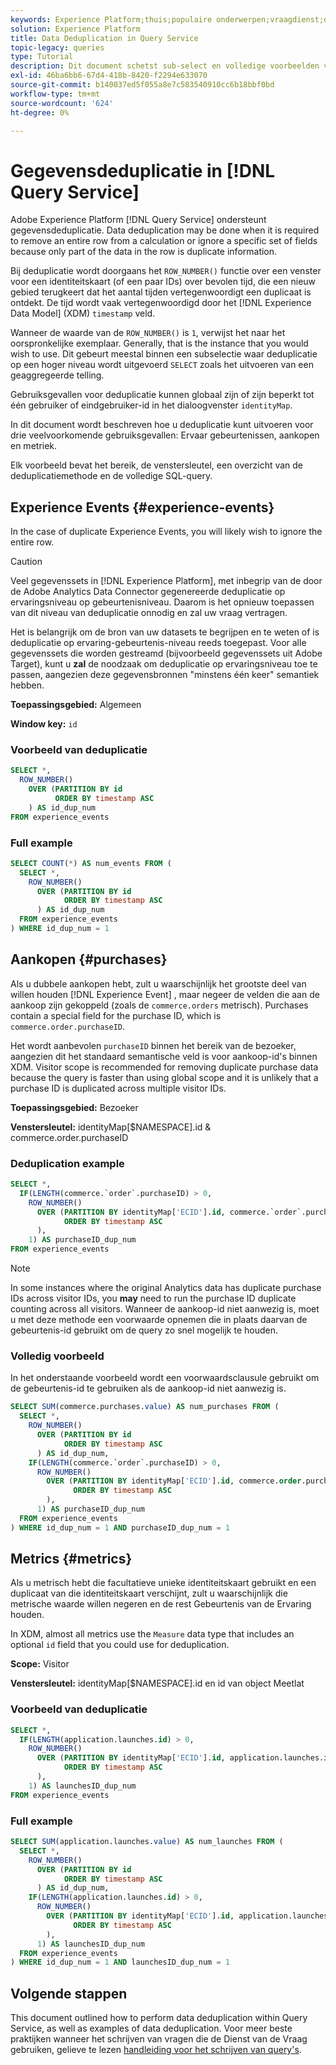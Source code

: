 ```yaml
---
keywords: Experience Platform;thuis;populaire onderwerpen;vraagdienst;de dienst van de vraag;gegevensdeduplicatie;deduplicatie;
solution: Experience Platform
title: Data Deduplication in Query Service
topic-legacy: queries
type: Tutorial
description: Dit document schetst sub-select en volledige voorbeelden van steekproefvraag voor het dedupliceren van drie veelvoorkomende gebruiksgevallen Ervaring Gebeurtenissen, aankopen, en metriek.
exl-id: 46ba6bb6-67d4-418b-8420-f2294e633070
source-git-commit: b140037ed5f055a8e7c583540910cc6b18bbf0bd
workflow-type: tm+mt
source-wordcount: '624'
ht-degree: 0%

---
```


# Gegevensdeduplicatie in [!DNL Query Service]

Adobe Experience Platform [!DNL Query Service] ondersteunt gegevensdeduplicatie. Data deduplication may be done when it is required to remove an entire row from a calculation or ignore a specific set of fields because only part of the data in the row is duplicate information.

Bij deduplicatie wordt doorgaans het `ROW_NUMBER()` functie over een venster voor een identiteitskaart (of een paar IDs) over bevolen tijd, die een nieuw gebied terugkeert dat het aantal tijden vertegenwoordigt een duplicaat is ontdekt. De tijd wordt vaak vertegenwoordigd door het [!DNL Experience Data Model] (XDM) `timestamp` veld.

Wanneer de waarde van de `ROW_NUMBER()` is `1`, verwijst het naar het oorspronkelijke exemplaar. Generally, that is the instance that you would wish to use. Dit gebeurt meestal binnen een subselectie waar deduplicatie op een hoger niveau wordt uitgevoerd `SELECT` zoals het uitvoeren van een geaggregeerde telling.

Gebruiksgevallen voor deduplicatie kunnen globaal zijn of zijn beperkt tot één gebruiker of eindgebruiker-id in het dialoogvenster `identityMap`.

In dit document wordt beschreven hoe u deduplicatie kunt uitvoeren voor drie veelvoorkomende gebruiksgevallen: Ervaar gebeurtenissen, aankopen en metriek.

Elk voorbeeld bevat het bereik, de venstersleutel, een overzicht van de deduplicatiemethode en de volledige SQL-query.

## Experience Events {#experience-events}

In the case of duplicate Experience Events, you will likely wish to ignore the entire row.

>[!CAUTION]
>
>Veel gegevenssets in [!DNL Experience Platform], met inbegrip van de door de Adobe Analytics Data Connector gegenereerde deduplicatie op ervaringsniveau op gebeurtenisniveau. Daarom is het opnieuw toepassen van dit niveau van deduplicatie onnodig en zal uw vraag vertragen.
>
>Het is belangrijk om de bron van uw datasets te begrijpen en te weten of is deduplicatie op ervaring-gebeurtenis-niveau reeds toegepast. Voor alle gegevenssets die worden gestreamd (bijvoorbeeld gegevenssets uit Adobe Target), kunt u **zal** de noodzaak om deduplicatie op ervaringsniveau toe te passen, aangezien deze gegevensbronnen &quot;minstens één keer&quot; semantiek hebben.

**Toepassingsgebied:** Algemeen

**Window key:** `id`

### Voorbeeld van deduplicatie

```sql
SELECT *,
  ROW_NUMBER()
    OVER (PARTITION BY id
          ORDER BY timestamp ASC
    ) AS id_dup_num
FROM experience_events
```

### Full example

```sql
SELECT COUNT(*) AS num_events FROM (
  SELECT *,
    ROW_NUMBER()
      OVER (PARTITION BY id
            ORDER BY timestamp ASC
      ) AS id_dup_num
  FROM experience_events
) WHERE id_dup_num = 1
```

## Aankopen {#purchases}

Als u dubbele aankopen hebt, zult u waarschijnlijk het grootste deel van willen houden [!DNL Experience Event] , maar negeer de velden die aan de aankoop zijn gekoppeld (zoals de `commerce.orders` metrisch). Purchases contain a special field for the purchase ID, which is `commerce.order.purchaseID`.

Het wordt aanbevolen `purchaseID` binnen het bereik van de bezoeker, aangezien dit het standaard semantische veld is voor aankoop-id&#39;s binnen XDM. Visitor scope is recommended for removing duplicate purchase data because the query is faster than using global scope and it is unlikely that a purchase ID is duplicated across multiple visitor IDs.

**Toepassingsgebied:** Bezoeker

**Venstersleutel:** identityMap[$NAMESPACE].id &amp; commerce.order.purchaseID

### Deduplication example

```sql
SELECT *,
  IF(LENGTH(commerce.`order`.purchaseID) > 0,
    ROW_NUMBER()
      OVER (PARTITION BY identityMap['ECID'].id, commerce.`order`.purchaseID
            ORDER BY timestamp ASC
      ),
    1) AS purchaseID_dup_num
FROM experience_events
```

>[!NOTE]
>
>In some instances where the original Analytics data has duplicate purchase IDs across visitor IDs, you **may** need to run the purchase ID duplicate counting across all visitors. Wanneer de aankoop-id niet aanwezig is, moet u met deze methode een voorwaarde opnemen die in plaats daarvan de gebeurtenis-id gebruikt om de query zo snel mogelijk te houden.

### Volledig voorbeeld

In het onderstaande voorbeeld wordt een voorwaardsclausule gebruikt om de gebeurtenis-id te gebruiken als de aankoop-id niet aanwezig is.

```sql
SELECT SUM(commerce.purchases.value) AS num_purchases FROM (
  SELECT *,
    ROW_NUMBER()
      OVER (PARTITION BY id
            ORDER BY timestamp ASC
      ) AS id_dup_num,
    IF(LENGTH(commerce.`order`.purchaseID) > 0,
      ROW_NUMBER()
        OVER (PARTITION BY identityMap['ECID'].id, commerce.order.purchaseID
              ORDER BY timestamp ASC
        ),
      1) AS purchaseID_dup_num
  FROM experience_events
) WHERE id_dup_num = 1 AND purchaseID_dup_num = 1
```

## Metrics {#metrics}

Als u metrisch hebt die facultatieve unieke identiteitskaart gebruikt en een duplicaat van die identiteitskaart verschijnt, zult u waarschijnlijk die metrische waarde willen negeren en de rest Gebeurtenis van de Ervaring houden.

In XDM, almost all metrics use the `Measure` data type that includes an optional `id` field that you could use for deduplication.

**Scope:** Visitor

**Venstersleutel:** identityMap[$NAMESPACE].id en id van object Meetlat

### Voorbeeld van deduplicatie

```sql
SELECT *,
  IF(LENGTH(application.launches.id) > 0,
    ROW_NUMBER()
      OVER (PARTITION BY identityMap['ECID'].id, application.launches.id
            ORDER BY timestamp ASC
      ),
    1) AS launchesID_dup_num
FROM experience_events
```

### Full example

```sql
SELECT SUM(application.launches.value) AS num_launches FROM (
  SELECT *,
    ROW_NUMBER()
      OVER (PARTITION BY id
            ORDER BY timestamp ASC
      ) AS id_dup_num,
    IF(LENGTH(application.launches.id) > 0,
      ROW_NUMBER()
        OVER (PARTITION BY identityMap['ECID'].id, application.launches.id
              ORDER BY timestamp ASC
        ),
      1) AS launchesID_dup_num
  FROM experience_events
) WHERE id_dup_num = 1 AND launchesID_dup_num = 1
```

## Volgende stappen

This document outlined how to perform data deduplication within Query Service, as well as examples of data deduplication. Voor meer beste praktijken wanneer het schrijven van vragen die de Dienst van de Vraag gebruiken, gelieve te lezen [handleiding voor het schrijven van query&#39;s](./writing-queries.md).
